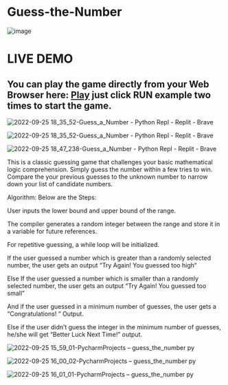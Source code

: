 # Guess-the-Number

![image](https://user-images.githubusercontent.com/94692820/192144957-208495d3-ff3c-423b-b2d3-e7fce1452308.png)

# LIVE DEMO 

## You can play the game directly from your Web Browser here: <a href="https://replit.com/@x-normalize/GuessaNumber#main.py">Play<a/> just click RUN example two times to start the game.

![2022-09-25 18_35_52-Guess_a_Number - Python Repl - Replit - Brave](https://user-images.githubusercontent.com/94692820/192152392-f7b61884-7dd1-474d-b5a2-3b796d6b22d5.png)
  
![2022-09-25 18_35_52-Guess_a_Number - Python Repl - Replit - Brave](https://user-images.githubusercontent.com/94692820/192152555-ff5327af-253c-481d-b49d-b97c312c7f07.png)

![2022-09-25 18_47_238-Guess_a_Number - Python Repl - Replit - Brave](https://user-images.githubusercontent.com/94692820/192152558-b4a84f48-1829-4799-88ab-815f62c9dd95.png)


This is a classic guessing game that challenges your basic mathematical logic comprehension. Simply guess the number within a few tries to win. Compare the your previous guesses to the unknown number to narrow down your list of candidate numbers.

Algorithm: Below are the Steps:

User inputs the lower bound and upper bound of the range.

The compiler generates a random integer between the range and store it in a variable for future references.

For repetitive guessing, a while loop will be initialized.

If the user guessed a number which is greater than a randomly selected number, the user gets an output “Try Again! You guessed too high“

Else If the user guessed a number which is smaller than a randomly selected number, the user gets an output “Try Again! You guessed too small”

And if the user guessed in a minimum number of guesses, the user gets a “Congratulations! ” Output.

Else if the user didn’t guess the integer in the minimum number of guesses, he/she will get “Better Luck Next Time!” output.

![2022-09-25 15_59_01-PycharmProjects – guess_the_number py](https://user-images.githubusercontent.com/94692820/192144868-82fe4708-fcd4-49c2-a64a-bf057058aa40.png)

![2022-09-25 16_00_02-PycharmProjects – guess_the_number py](https://user-images.githubusercontent.com/94692820/192144870-248699d4-8ebb-48a8-b62c-7801ee0def4f.png)

![2022-09-25 16_01_01-PycharmProjects – guess_the_number py](https://user-images.githubusercontent.com/94692820/192144872-e52240c5-3b30-445e-8570-609d95c79c4a.png)
